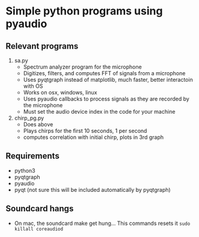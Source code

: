 # Simple python programs using pyaudio 
##  Relevant programs
1.  sa.py
    *  Spectrum analyzer program for the microphone
    *  Digitizes, filters, and computes FFT of signals from a microphone
    *  Uses pyqtgraph instead of matplotlib, much faster, better
       interactoin with OS 
    *  Works on osx, windows, linux
    *  Uses pyaudio callbacks to process signals as they are recorded by the
       microphone
    *  Must set the audio device index in the code for your machine
2.  chirp_pg.py
    *  Does above
    *  Plays chirps for the first 10 seconds, 1 per second
    *  computes correlation with initial chirp, plots in 3rd graph

## Requirements
  * python3
  * pyqtgraph
  * pyaudio
  * pyqt (not sure this will be included automatically by pyqtgraph)

## Soundcard hangs
  * On mac, the soundcard make get hung... This commands resets it
    ```sudo killall coreaudiod```
